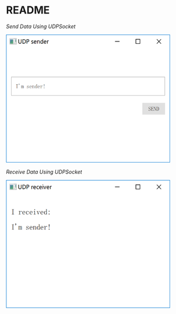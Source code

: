 # README

*Send Data Using UDPSocket*

<img src="sender/udpsender.png" width="450" height="350">

*Receive Data Using UDPSocket*

<img src="receiver/udpreceiver.png" width="450" height="350">

